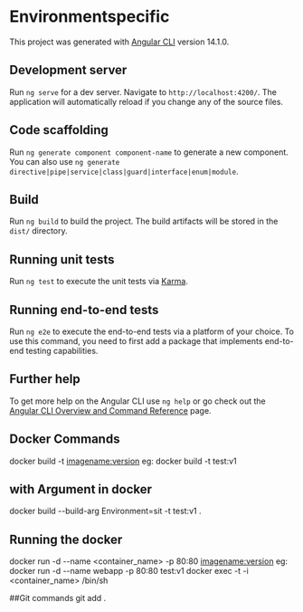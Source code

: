 # Environmentspecific

This project was generated with [Angular CLI](https://github.com/angular/angular-cli) version 14.1.0.

## Development server

Run `ng serve` for a dev server. Navigate to `http://localhost:4200/`. The application will automatically reload if you change any of the source files.

## Code scaffolding

Run `ng generate component component-name` to generate a new component. You can also use `ng generate directive|pipe|service|class|guard|interface|enum|module`.

## Build

Run `ng build` to build the project. The build artifacts will be stored in the `dist/` directory.

## Running unit tests

Run `ng test` to execute the unit tests via [Karma](https://karma-runner.github.io).

## Running end-to-end tests

Run `ng e2e` to execute the end-to-end tests via a platform of your choice. To use this command, you need to first add a package that implements end-to-end testing capabilities.

## Further help

To get more help on the Angular CLI use `ng help` or go check out the [Angular CLI Overview and Command Reference](https://angular.io/cli) page.

## Docker Commands

docker build -t <imagename:version>
eg: docker build -t test:v1
## with Argument in docker
docker build --build-arg Environment=sit -t test:v1 .
## Running the docker 
docker run -d --name <container_name> -p 80:80 <imagename:version>
eg: docker run -d --name webapp -p 80:80 test:v1
docker exec -t -i <container_name> /bin/sh

##Git commands
git add .
